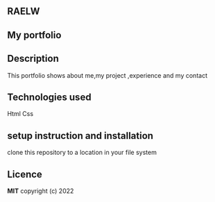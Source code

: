 ## RAELW
## My portfolio
## Description
   This portfolio shows about me,my project ,experience and my contact
## Technologies used
Html 
Css
   
## setup instruction and installation
   clone this repository to a location in your file system 
## Licence
   **MIT**
   copyright (c) 2022